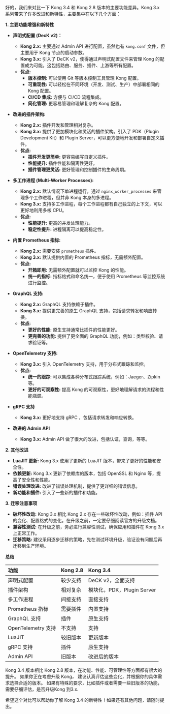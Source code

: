 好的，我们来对比一下 Kong 3.4 和 Kong 2.8 版本的主要功能差异。Kong 3.x 系列带来了许多改进和新特性，主要集中在以下几个方面：

**1. 主要功能增强和新特性**

*   **声明式配置 (DecK v2)：**
    *   **Kong 2.x:** 主要通过 Admin API 进行配置，虽然也有 `kong.conf` 文件，但主要用于 Kong 节点的启动参数。
    *   **Kong 3.x:** 引入了 DeCK v2，使得通过声明式配置文件来管理 Kong 的配置成为可能。这包括路由、服务、插件、上游等所有配置。
    *   **优点:**
        *   **版本控制:** 可以使用 Git 等版本控制工具管理 Kong 配置。
        *   **可重现性:** 可以轻松在不同环境（开发、测试、生产）中部署相同的 Kong 配置。
        *   **CI/CD 集成:** 方便与 CI/CD 流程集成。
        *   **简化管理:** 更容易管理和理解复杂的 Kong 配置。

*   **改进的插件架构:**
    *   **Kong 2.x:** 插件开发和管理相对复杂。
    *   **Kong 3.x:** 提供了更加模块化和灵活的插件架构。引入了 PDK（Plugin Development Kit）和 Plugin Server，可以更方便地开发和部署自定义插件。
    *   **优点:**
        *   **插件开发更简单:** 更容易编写自定义插件。
        *   **性能提升:** 插件性能和隔离性更好。
        *   **插件管理更灵活:** 更好管理和控制插件的生命周期。

*   **多工作进程 (Multi-Worker Processes):**
    *   **Kong 2.x:** 默认情况下单进程运行，通过 `nginx_worker_processes` 来管理多个工作进程，但并非 Kong 本身的多进程。
    *   **Kong 3.x:** 支持多工作进程，每个工作进程都有自己独立的上下文，可以更好地利用多核 CPU。
    *   **优点:**
        *   **性能提升:** 更高的并发处理能力。
        *   **稳定性提升:** 进程隔离可以提高稳定性。

*   **内置 Prometheus 指标:**
    *   **Kong 2.x:**  需要安装 `prometheus` 插件。
    *   **Kong 3.x:**  默认提供内置的 Prometheus 指标，无需额外配置。
    *   **优点:**
        *   **开箱即用:** 无需额外配置就可以监控 Kong 的性能。
        *   **统一的指标:** 指标格式和命名统一，便于使用 Prometheus 等监控系统进行监控。

*   **GraphQL 支持:**
    *   **Kong 2.x:**  GraphQL 支持依赖于插件。
    *   **Kong 3.x:**  提供更完善的原生 GraphQL 支持，包括请求转发和响应转换。
    *   **优点:**
        *   **更好的性能:** 原生支持通常比插件的性能更好。
        *   **更完善的功能:** 提供了更全面的 GraphQL 功能，例如：类型校验、请求验证等。

*   **OpenTelemetry 支持:**
    *   **Kong 3.x:** 引入 OpenTelemetry 支持，用于分布式跟踪和监控。
    *   **优点:**
        *   **统一的跟踪:**  可以集成各种分布式跟踪系统，例如：Jaeger、Zipkin 等。
        *   **更好的可观察性:**  提高 Kong 的可观察性，更好地理解请求的流程和性能瓶颈。

*  **gRPC 支持**
     *   **Kong 3.x:** 更好地支持 gRPC ，包括请求转发和响应转换。

*  **改进的 Admin API**
     *   **Kong 3.x:** Admin API 做了很大的改进，包括认证，查询，等等。

**2. 其他改进**

*   **LuaJIT 更新:**  Kong 3.x 使用了更新的 LuaJIT 版本，带来了更好的性能和安全性。
*   **依赖更新:** Kong 3.x 更新了依赖库的版本，包括 OpenSSL 和 Nginx 等，提高了安全性和性能。
*   **错误处理改进:**  改进了错误处理机制，提供了更详细的错误信息。
*   **新功能和插件:**  引入了一些新的插件和功能。

**3. 迁移注意事项**

*   **破坏性改动:** Kong 3.x 相比 Kong 2.x 存在一些破坏性改动，例如：插件 API 的变化、配置格式的变化。在升级之前，一定要仔细阅读官方的升级文档。
*   **兼容性测试:** 在升级之前，务必进行兼容性测试，确保应用和插件在 Kong 3.x 上正常工作。
*   **迁移策略:** 建议采用逐步迁移的策略，先在测试环境升级，验证没有问题后再迁移到生产环境。

**总结**

| 功能                 | Kong 2.8             | Kong 3.4                           |
| :------------------- | :------------------- | :--------------------------------- |
| 声明式配置           | 较少支持             | DeCK v2，全面支持                     |
| 插件架构             | 相对复杂             | 模块化，PDK，Plugin Server             |
| 多工作进程           | 间接支持             | 直接支持                             |
| Prometheus 指标      | 需要插件             | 内置支持                             |
| GraphQL 支持        | 插件                 | 原生支持                             |
| OpenTelemetry 支持  | 不支持                | 支持                                 |
| LuaJIT             | 较旧版本             | 更新版本                             |
| gRPC 支持            | 插件                  | 原生支持                             |
| Admin API           | 旧版本                | 改进后的版本                        |

Kong 3.4 版本相比 Kong 2.8 版本，在功能、性能、可管理性等方面都有很大的提升。  如果你正在考虑升级 Kong， 建议认真评估这些变化，并根据你的具体需求选择合适的版本。 如果有特殊的要求，比如插件或者需要一些旧版本的功能， 需要仔细评估，是否升级Kong 到3.x.

希望这个对比可以帮助你了解 Kong 3.4 的新特性！如果还有其他问题，请随时提出。

